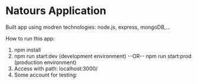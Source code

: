 # Natours Application

Built app using modren technologies: node.js, express, mongoDB,...

How to run this app:

1. npm install
2. npm run start:dev (development environment) --OR-- npm run start:prod (production environment)
3. Access with path: localhost:3000/
4. Some account for testing:
   
